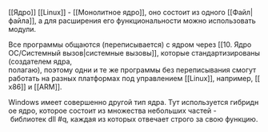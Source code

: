 [[Ядро]] [[Linux]] - [[Монолитное ядро]], оно состоит из одного [[Файл|файла]], а для расширения его функциональности можно использовать модули.

Все программы общаются (переписывается) с ядром через [[10. Ядро ОС/Системный вызов|системные вызовы]], которые стандартизированы (создателем ядра, полагаю), поэтому одни и те же программы без переписывания смогут работать на разных платформах под управлением [[Linux]], например, [[x86]] и [[ARM]].

Windows имеет совершенно другой тип ядра. Тут используется гибридное ядро, которое состоит из множества небольших частей - библиотек dll #q, каждая из которых отвечает строго за свою функцию.